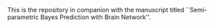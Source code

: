 This is the repository in companion with the manuscript titled ``Semi-parametric Bayes Prediction with Brain Network''.
